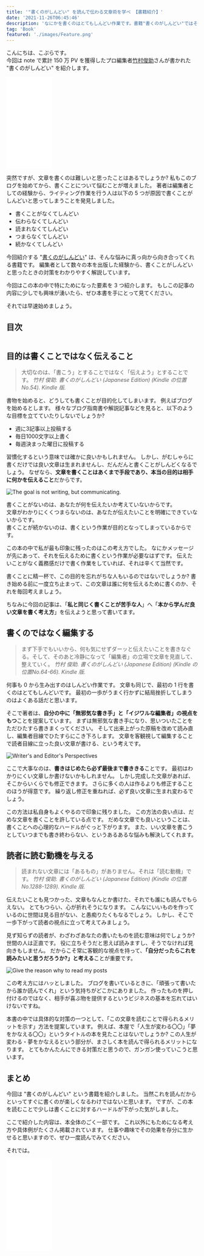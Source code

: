 ```yaml
---
title: '"書くのがしんどい" を読んで伝わる文章術を学べ 【書籍紹介】'
date: '2021-11-26T06:45:46'
description: 'なにかを書くのはとてもしんどい作業です。書籍"書くのがしんどい"ではそのしんどい原因を解説し、具体的な対策も紹介しています。本書の中から特にためになった要素を3つ紹介します。'
tag: 'Book'
featured: './images/Feature.png'
---
```


こんにちは、こぷらです。  
今回は note で累計 150 万 PV を獲得したプロ編集者[竹村俊助](https://note.com/take/)さんが書かれた "書くのがしんどい" を紹介します。

<iframe style="width:120px;height:240px;" marginwidth="0" marginheight="0" scrolling="no" frameborder="0" src="//rcm-fe.amazon-adsystem.com/e/cm?lt1=_blank&bc1=000000&IS2=1&bg1=FFFFFF&fc1=000000&lc1=0000FF&t=coppla0b-22&language=ja_JP&o=9&p=8&l=as4&m=amazon&f=ifr&ref=as_ss_li_til&asins=B08CKXKBFM&linkId=10d4ae44f6a571de3485e9fabddc12b9"></iframe>

突然ですが、文章を書くのは難しいと思ったことはあるでしょうか?
私もこのブログを始めてから、書くことについて悩むことが増えました。
著者は編集者としての経験から、ライティング作業を行う人は以下の 5 つが原因で書くことがしんどいと思ってしまうことを発見しました。

- 書くことがなくてしんどい
- 伝わらなくてしんどい
- 読まれなくてしんどい
- つまらなくてしんどい
- 続かなくてしんどい

今回紹介する "[書くのがしんどい](https://amzn.to/311wcwv)" は、そんな悩みに真っ向から向き合ってくれる書籍です。
編集者として数々の本を出版した経験から、書くことがしんどいと思ったときの対策をわかりやすく解説しています。

今回はこの本の中で特にためになった要素を 3 つ紹介します。
もしこの記事の内容に少しでも興味が湧いたら、ぜひ本書を手にとって見てください。

それでは早速始めましょう。

## 目次

```toc
```

## 目的は書くことではなく伝えること

> 大切なのは、「書こう」とすることではなく「伝えよう」とすることです。
> <cite>竹村 俊助. 書くのがしんどい (Japanese Edition) (Kindle の位置No.54). Kindle 版. </cite>

書物を始めると、どうしても書くことが目的化してしまいます。
例えばブログを始めるとします。
様々なブログ指南書や解説記事などを見ると、以下のような目標を立てていたりしないでしょうか?

- 週に3記事以上投稿する
- 毎日1000文字以上書く
- 毎週決まった曜日に投稿する

習慣化するという意味では確かに良いかもしれません。
しかし、がむしゃらに書くだけでは良い文章は生まれませんし、だんだんと書くことがしんどくなるでしょう。
なぜなら、**文章を書くことはあくまで手段であり、本当の目的は相手に何かを伝えること**だからです。

![The goal is not writing, but communicating.](./images/GoalIsCommunicate.png)

書くことがないのは、あなたが何を伝えたいか考えていないからです。  
文章がわかりにくくつまらないのは、あなたが伝えたいことを明確にできていないからです。  
書くことが続かないのは、書くという作業が目的となってしまっているからです。  

この本の中で私が最も印象に残ったのはこの考え方でした。
なにかメッセージが先にあって、それを伝えるために書くという作業が必要なはずです。
伝えたいことがなく義務感だけで書く作業をしていれば、それは辛くて当然です。

書くことに精一杯で、この目的を忘れがちな人もいるのではないでしょうか?
書き始める前に一度立ち止まって、この文章は誰に何を伝えるために書くのか、それを毎回考えましょう。

ちなみに今回の記事は、「**私と同じく書くことが苦手な人**」へ「**本から学んだ良い文章を書く考え方**」を伝えようと思って書いてます。

## 書くのではなく編集する

> まず下手でもいいから、何も気にせずダーッと伝えたいことを書きなぐる。そして、そのあと冷静になって「編集者」の立場で文章を見直して、整えていく。
> <cite>竹村 俊助. 書くのがしんどい (Japanese Edition) (Kindle の位置No.64-66). Kindle 版.</cite>

何事も 0 から生み出すのはしんどい作業です。
文章も同じで、最初の 1 行を書くのはとてもしんどいです。
最初の一歩がうまく行かずに結局挫折してしまうのはよくある話だと思います。

そこで著者は、**自分の中に「無邪気な書き手」と「イジワルな編集者」の視点をもつ**ことを提案しています。
まずは無邪気な書き手になり、思いついたことをただひたすら書きまくってください。
そして出来上がった原稿を改めて読み直し、編集者目線でひたすらにこき下ろします。
文章を客観視して編集することで読者目線に立った良い文章が書ける、という考えです。

![Writer's and Editor's Perspectives](./images/EditDocs.png)

ここで大事なのは、**書きはじめたら必ず最後まで書ききる**ことです。
最初はわかりにくい文章しか書けないかもしれません。
しかし完成した文章があれば、そこからいくらでも修正できます。
さらに多くの人は作るよりも修正することのほうが得意です。
繰り返し修正を重ねれば、必ず良い文章に生まれ変わるでしょう。

この方法は私自身もよくやるので印象に残りました。
この方法の良い点は、だめな文章を書くことを許している点です。
だめな文章でも良いということは、書くことへの心理的なハードルがぐっと下がります。
また、いい文章を書こうとしていつまでも書き終わらない、というあるあるな悩みも解決してくれます。

## 読者に読む動機を与える

> 読まれない文章には「あるもの」がありません。それは「読む動機」です。
> <cite>竹村 俊助. 書くのがしんどい (Japanese Edition) (Kindle の位置No.1288-1289). Kindle 版. </cite>

伝えたいことも見つかった、文章もなんとか書けた、それでも誰にも読んでもらえない。
とてもつらい、心が折れそうになります。
こんなにいいものを作っているのに世間は見る目がない、と愚痴りたくもなるでしょう。
しかし、そこで一歩下がって読者の視点に立って考えてみましょう。

見ず知らずの読者が、わざわざあなたの書いたものを読む意味は何でしょうか?
世間の人は正直です。
役に立ちそうだと思えば読みますし、そうでなければ見向きもしません。
だからこそ常に客観的な視点を持って、**「自分だったらこれを読みたいと思うだろうか?」と考える**ことが重要です。

![Give the reason why to read my posts](./images/GiveMotivate.png)

この考え方にはハッとしました。
ブログを書いているときに、「頑張って書いたから誰か読んでくれ」という気持ちがどこかにありました。
作ったものを押し付けるのではなく、相手が喜ぶ物を提供するというビジネスの基本を忘れてはいけないですね。

本書の中では具体的な対策の一つとして、「この文章を読むことで得られるメリットを示す」方法を提案しています。
例えば、本屋で「人生が変わる〇〇」「夢をかなえる〇〇」というタイトルの本を見たことはないでしょうか?
この人生が変わる・夢をかなえるという部分が、まさしく本を読んで得られるメリットになります。
とてもかんたんにできる対策だと思うので、ガンガン使っていこうと思います。

## まとめ

今回は "書くのがしんどい" という書籍を紹介しました。
当然これを読んだからといってすぐに書くのが楽しくなるわけではないと思います。
ですが、この本を読むことで少しは書くことに対するハードルが下がった気がしました。

ここで紹介した内容は、本全体のごく一部です。
これ以外にもためになる考え方や具体例がたくさん掲載されています。
仕事や趣味でその効果を存分に生かせると思いますので、ぜひ一度読んでみてください。

それでは。

<iframe style="width:120px;height:240px;" marginwidth="0" marginheight="0" scrolling="no" frameborder="0" src="//rcm-fe.amazon-adsystem.com/e/cm?lt1=_blank&bc1=000000&IS2=1&bg1=FFFFFF&fc1=000000&lc1=0000FF&t=coppla0b-22&language=ja_JP&o=9&p=8&l=as4&m=amazon&f=ifr&ref=as_ss_li_til&asins=B08CKXKBFM&linkId=10d4ae44f6a571de3485e9fabddc12b9"></iframe>
